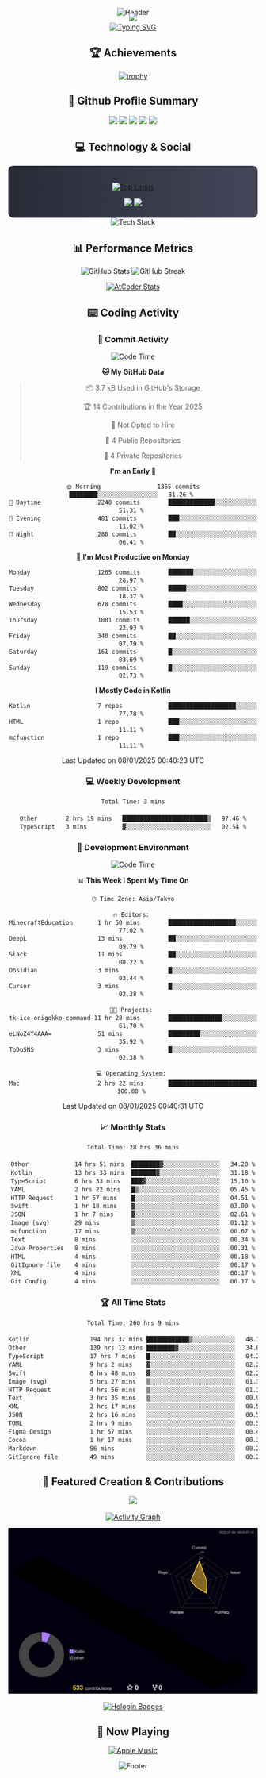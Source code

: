 <div align="center">
  
![Header](https://capsule-render.vercel.app/api?type=waving&color=gradient&customColorList=12&height=300&section=header&text=Welcome%20to%20Batapii's%20Universe&fontSize=50&animation=fadeIn&fontAlignY=40&desc=Android%20Developer%20|%20Kotlin%20LOVE%20)

<div style="margin-top: -20px;">
  <img src="https://readme-typing-svg.herokuapp.com/?lines=Crafting+Android+Experiences;Building+Tomorrow's+Apps+Today;Always+Learning,+Always+Growing&font=Fira%20Code&center=true&width=440&height=45&color=f75c7e&vCenter=true&size=22&pause=1000">
</div>

<a href="https://git.io/typing-svg">
  <img src="https://readme-typing-svg.demolab.com?font=Fira+Code&weight=600&size=28&duration=4000&pause=1000&center=true&vCenter=true&width=800&lines=Hey+there!+I'm+Batapii+%F0%9F%91%8B;Android+Developer+from+Japan+%F0%9F%87%AF%F0%9F%87%B5" alt="Typing SVG" />
</a>

## 🏆 Achievements

[![trophy](https://github-profile-trophy.vercel.app/?username=batapii&theme=onestar&no-frame=true&no-bg=true&column=8&rank=SECRET,SSS,SS,S,AAA,AA,A,B,C,?&margin-w=10&margin-h=10)](https://github.com/ryo-ma/github-profile-trophy)

## 🎯 Github Profile Summary

<div align="center">
  <img src="http://github-profile-summary-cards.vercel.app/api/cards/profile-details?username=batapii&theme=radical" />
  <img src="http://github-profile-summary-cards.vercel.app/api/cards/repos-per-language?username=batapii&theme=radical" />
  <img src="http://github-profile-summary-cards.vercel.app/api/cards/most-commit-language?username=batapii&theme=radical" />
  <img src="http://github-profile-summary-cards.vercel.app/api/cards/stats?username=batapii&theme=radical" />
  <img src="http://github-profile-summary-cards.vercel.app/api/cards/productive-time?username=batapii&theme=radical" />
</div>

## 💻 Technology & Social

<div align="center" style="background: linear-gradient(to right, #282A36, #44475A); padding: 20px; border-radius: 10px;">

[![Top Langs](https://github-readme-stats.vercel.app/api/top-langs/?username=batapii
)](https://github.com/anuraghazra/github-readme-stats)

<div style="margin-top: 15px">
<a href="https://github.com/batapii"><img src="https://img.shields.io/github/followers/batapii?style=for-the-badge&logo=github&label=Follow&color=ff6e96&labelColor=282A36"/></a>
<a href="https://twitter.com/batapii3939"><img src="https://img.shields.io/twitter/follow/batapii?style=for-the-badge&logo=twitter&color=1DA1F2&labelColor=282A36&label= Twitter"/></a>
</div>

</div>

<div align="center">
<img src="https://github-readme-tech-stack.vercel.app/api/cards?title=Tech+Stack&align=center&titleAlign=center&fontSize=20&lineHeight=10&lineCount=4&theme=github_dark&width=800&bg=%230D1117&badge=%23161B22&border=%2321262D&titleColor=%2358A6FF&line1=kotlin%2Ckotlin%2C0095D5%3Bandroid%2Candroid%2C00ff00%3Bjetpackcompose%2Cjetpack%2C4285F4%3B&line2=swift%2Cswift%2CFA7343%3Bfirebase%2Cfirebase%2CFFCA28%3Bgithub%2Cgithub%2C181717%3B&line3=typescript%2Ctypescript%2C3178C6%3Bgraphql%2Cgraphql%2CE10098%3Bsupabase%2Csupabase%2C3FCF8E%3B&line4=gradle%2Cgradle%2C02303A%3Bgitkraken%2Cgitkraken%2C179287%3Bpostman%2Cpostman%2CFF6C37%3B" alt="Tech Stack" />
</div>



## 📊 Performance Metrics

<div align="center">

![GitHub Stats](https://github-readme-stats.vercel.app/api?username=batapii&show_icons=true&theme=radical&hide_border=true&bg_color=0D1117)
![GitHub Streak](https://github-readme-streak-stats.herokuapp.com/?user=batapii&theme=radical&hide_border=true&background=0D1117)

[![AtCoder Stats](https://atcoder-readme-stats.vercel.app/stats/batapii3939?theme=dark&show_history=5&width=495)](https://github.com/iwbc-mzk/atcoder-readme-stats)

</div>

## ⌨️ Coding Activity

### 🌟 Commit Activity
<!--START_SECTION:commit-stats-->
![Code Time](http://img.shields.io/badge/Code%20Time-399%20hrs%2026%20mins-blue)

**🐱 My GitHub Data** 

> 📦 3.7 kB Used in GitHub's Storage 
 > 
> 🏆 14 Contributions in the Year 2025
 > 
> 🚫 Not Opted to Hire
 > 
> 📜 4 Public Repositories 
 > 
> 🔑 4 Private Repositories 
 > 
**I'm an Early 🐤** 

```text
🌞 Morning                1365 commits        ████████░░░░░░░░░░░░░░░░░   31.26 % 
🌆 Daytime                2240 commits        █████████████░░░░░░░░░░░░   51.31 % 
🌃 Evening                481 commits         ███░░░░░░░░░░░░░░░░░░░░░░   11.02 % 
🌙 Night                  280 commits         ██░░░░░░░░░░░░░░░░░░░░░░░   06.41 % 
```
📅 **I'm Most Productive on Monday** 

```text
Monday                   1265 commits        ███████░░░░░░░░░░░░░░░░░░   28.97 % 
Tuesday                  802 commits         █████░░░░░░░░░░░░░░░░░░░░   18.37 % 
Wednesday                678 commits         ████░░░░░░░░░░░░░░░░░░░░░   15.53 % 
Thursday                 1001 commits        ██████░░░░░░░░░░░░░░░░░░░   22.93 % 
Friday                   340 commits         ██░░░░░░░░░░░░░░░░░░░░░░░   07.79 % 
Saturday                 161 commits         █░░░░░░░░░░░░░░░░░░░░░░░░   03.69 % 
Sunday                   119 commits         █░░░░░░░░░░░░░░░░░░░░░░░░   02.73 % 
```


**I Mostly Code in Kotlin** 

```text
Kotlin                   7 repos             ███████████████████░░░░░░   77.78 % 
HTML                     1 repo              ███░░░░░░░░░░░░░░░░░░░░░░   11.11 % 
mcfunction               1 repo              ███░░░░░░░░░░░░░░░░░░░░░░   11.11 % 
```




 Last Updated on 08/01/2025 00:40:23 UTC
<!--END_SECTION:commit-stats-->

### 💻 Weekly Development
<!--START_SECTION:wakatime-->

```txt
Total Time: 3 mins

Other        2 hrs 19 mins   ████████████████████████▒   97.46 %
TypeScript   3 mins          ▓░░░░░░░░░░░░░░░░░░░░░░░░   02.54 %
```

<!--END_SECTION:wakatime-->

### 🔨 Development Environment
<!--START_SECTION:dev-stats-->
![Code Time](http://img.shields.io/badge/Code%20Time-399%20hrs%2026%20mins-blue)

📊 **This Week I Spent My Time On** 

```text
🕑︎ Time Zone: Asia/Tokyo

🔥 Editors: 
MinecraftEducation       1 hr 50 mins        ███████████████████░░░░░░   77.02 % 
DeepL                    13 mins             ██░░░░░░░░░░░░░░░░░░░░░░░   09.79 % 
Slack                    11 mins             ██░░░░░░░░░░░░░░░░░░░░░░░   08.22 % 
Obsidian                 3 mins              █░░░░░░░░░░░░░░░░░░░░░░░░   02.44 % 
Cursor                   3 mins              █░░░░░░░░░░░░░░░░░░░░░░░░   02.38 % 

🐱‍💻 Projects: 
tk-ice-onigokko-command-11 hr 28 mins        ███████████████░░░░░░░░░░   61.70 % 
eLNoZ4Y4AAA=             51 mins             █████████░░░░░░░░░░░░░░░░   35.92 % 
ToDoSNS                  3 mins              █░░░░░░░░░░░░░░░░░░░░░░░░   02.38 % 

💻 Operating System: 
Mac                      2 hrs 22 mins       █████████████████████████   100.00 % 
```


 Last Updated on 08/01/2025 00:40:31 UTC
<!--END_SECTION:dev-stats-->

### 📈 Monthly Stats
<!--START_SECTION:wakamonth-->

```txt
Total Time: 28 hrs 36 mins

Other             14 hrs 51 mins  ████████▓░░░░░░░░░░░░░░░░   34.20 %
Kotlin            13 hrs 33 mins  ███████▓░░░░░░░░░░░░░░░░░   31.18 %
TypeScript        6 hrs 33 mins   ███▓░░░░░░░░░░░░░░░░░░░░░   15.10 %
YAML              2 hrs 22 mins   █▒░░░░░░░░░░░░░░░░░░░░░░░   05.45 %
HTTP Request      1 hr 57 mins    █░░░░░░░░░░░░░░░░░░░░░░░░   04.51 %
Swift             1 hr 18 mins    ▓░░░░░░░░░░░░░░░░░░░░░░░░   03.00 %
JSON              1 hr 7 mins     ▓░░░░░░░░░░░░░░░░░░░░░░░░   02.61 %
Image (svg)       29 mins         ▒░░░░░░░░░░░░░░░░░░░░░░░░   01.12 %
mcfunction        17 mins         ▒░░░░░░░░░░░░░░░░░░░░░░░░   00.67 %
Text              8 mins          ░░░░░░░░░░░░░░░░░░░░░░░░░   00.34 %
Java Properties   8 mins          ░░░░░░░░░░░░░░░░░░░░░░░░░   00.31 %
HTML              4 mins          ░░░░░░░░░░░░░░░░░░░░░░░░░   00.18 %
GitIgnore file    4 mins          ░░░░░░░░░░░░░░░░░░░░░░░░░   00.17 %
XML               4 mins          ░░░░░░░░░░░░░░░░░░░░░░░░░   00.17 %
Git Config        4 mins          ░░░░░░░░░░░░░░░░░░░░░░░░░   00.17 %
```

<!--END_SECTION:wakamonth-->

### 🏆 All Time Stats
<!--START_SECTION:wakaalltime-->

```txt
Total Time: 260 hrs 9 mins

Kotlin                 194 hrs 37 mins ████████████▒░░░░░░░░░░░░   48.73 %
Other                  139 hrs 13 mins ████████▓░░░░░░░░░░░░░░░░   34.86 %
TypeScript             17 hrs 7 mins   █░░░░░░░░░░░░░░░░░░░░░░░░   04.29 %
YAML                   9 hrs 2 mins    ▓░░░░░░░░░░░░░░░░░░░░░░░░   02.26 %
Swift                  8 hrs 48 mins   ▓░░░░░░░░░░░░░░░░░░░░░░░░   02.21 %
Image (svg)            5 hrs 27 mins   ▒░░░░░░░░░░░░░░░░░░░░░░░░   01.37 %
HTTP Request           4 hrs 56 mins   ▒░░░░░░░░░░░░░░░░░░░░░░░░   01.24 %
Text                   3 hrs 35 mins   ▒░░░░░░░░░░░░░░░░░░░░░░░░   00.90 %
XML                    2 hrs 17 mins   ░░░░░░░░░░░░░░░░░░░░░░░░░   00.57 %
JSON                   2 hrs 16 mins   ░░░░░░░░░░░░░░░░░░░░░░░░░   00.57 %
TOML                   2 hrs 9 mins    ░░░░░░░░░░░░░░░░░░░░░░░░░   00.54 %
Figma Design           1 hr 57 mins    ░░░░░░░░░░░░░░░░░░░░░░░░░   00.49 %
Cocoa                  1 hr 17 mins    ░░░░░░░░░░░░░░░░░░░░░░░░░   00.32 %
Markdown               56 mins         ░░░░░░░░░░░░░░░░░░░░░░░░░   00.24 %
GitIgnore file         49 mins         ░░░░░░░░░░░░░░░░░░░░░░░░░   00.21 %
```

<!--END_SECTION:wakaalltime-->


## 🌟 Featured Creation & Contributions

<div align="center">
  <a href="https://github.com/batapii/ToDoSNS">
    <img src="https://github-readme-stats.vercel.app/api/pin/?username=batapii&repo=ToDoSNS&theme=radical&hide_border=true&bg_color=0D1117" />
  </a>

[![Activity Graph](https://github-readme-activity-graph.vercel.app/graph?username=batapii&custom_title=Contribution%20Graph&hide_border=true&theme=radical&bg_color=0D1117)](https://github.com/ashutosh00710/github-readme-activity-graph)

![3D Contrib](./profile-3d-contrib/profile-night-rainbow.svg)

[![Holopin Badges](https://holopin.me/batapii)](https://holopin.io/@batapii)

</div>

## 🎵 Now Playing

<div align="center">
  
[![Apple Music](https://music-profile.rayriffy.com/theme/dark.svg?uid=001005.6598667d2ffd4a10a4f429edd0ba24c4.1156)](https://github.com/rayriffy/apple-music-github-profile)

</div>

![Footer](https://capsule-render.vercel.app/api?type=waving&color=gradient&customColorList=12&height=100&section=footer)

</div>
